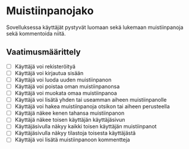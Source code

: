 # Muistiinpanojako

Sovelluksessa käyttäjät pystyvät luomaan sekä lukemaan muistiinpanoja sekä kommentoida niitä.

## Vaatimusmäärittely

- [ ] Käyttäjä voi rekisteröityä
- [ ] Käyttäjä voi kirjautua sisään
- [ ] Käyttäjä voi luoda uuden muistiinpanon
- [ ] Käyttäjä voi poistaa oman muistiinpanonsa
- [ ] Käyttäjä voi muokata omaa muistiinpanoa
- [ ] Käyttäjä voi lisätä yhden tai useamman aiheen muistiinpanolle
- [ ] Käyttäjä voi hakea muistiinpanoja otsikon tai aiheen perusteella
- [ ] Käyttäjä näkee kenen tahansa muistiinpanon
- [ ] Käyttäjä näkee toisen käyttäjän käyttäjäsivun
- [ ] Käyttäjäsivulla näkyy kaikki toisen käyttäjän muistiinpanot
- [ ] Käyttäjäsivulla näkyy tilastoja toisesta käyttäjästä
- [ ] Käyttäjä voi lisätä muistiinpanoon kommentteja
